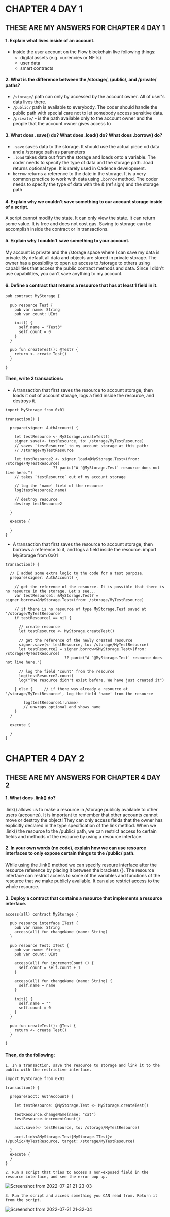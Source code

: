 # CHAPTER 4 DAY 1
## THESE ARE MY ANSWERS FOR CHAPTER 4 DAY 1

#### 1. Explain what lives inside of an account.
- Inside the user account on the Flow blockchain live following things: 
    - digital assets (e.g. currencies or NFTs)
    - user data
    - smart contracts

#### 2. What is the difference between the /storage/, /public/, and /private/ paths?

- ```/storage/``` path can only by accessed by the account owner. All of user's data lives there.
- ```/public/``` path is available to everybody. The coder should handle the public path with special care not to let somebody access sensitive data.
- ```/private/``` - is the path available only to the account owner and the people that the account owner gives access to

#### 3. What does .save() do? What does .load() do? What does .borrow() do?
- ```.save``` saves data to the storage. It should use the actual piece od data and a /storage path as parameters
- ```.load``` takes data out from the storage and loads onto a variable. The coder needs to specify the type of data and the storage path. .load returns optional type. It is rarely used in Cadence development.
- ```borrow``` returns a reference to the date in the storage. It is a very common practice to work with data using ```.borrow``` method. The coder needs to specify the type of data with the & (ref sign) and the storage path

#### 4. Explain why we couldn't save something to our account storage inside of a script.
A script cannot modify the state. It can only view the state. It can return some value. It is free and does not cost gas. Saving to storage can be accomplish inside the contract or in transactions.

#### 5. Explain why I couldn't save something to your account.
My account is private and the /storage space where I can save my data is private. By default all data and objects are stored in private storage. The owner has a possibility to open up access to /storage to others using capabilities that access the public contract methods and data. Since I didn't use capabilities, you can't save anything to my account.

#### 6. Define a contract that returns a resource that has at least 1 field in it.
```
pub contract MyStorage {

  pub resource Test {
    pub var name: String
    pub var count: UInt

    init() {
      self.name = "Test3"
      self.count = 0
    }
  }

  pub fun createTest(): @Test? {
    return <- create Test()
  }

}
```
#### Then, write 2 transactions:
- A transaction that first saves the resource to account storage, then loads it out of account storage, logs a field inside the resource, and destroys it.
```
import MyStorage from 0x01

transaction() {

  prepare(signer: AuthAccount) {

    let testResource <- MyStorage.createTest()
    signer.save(<- testResource, to: /storage/MyTestResource) 
    // saves `testResource` to my account storage at this path:
    // /storage/MyTestResource

    let testResource2 <- signer.load<@MyStorage.Test>(from: /storage/MyTestResource)
                     ?? panic("A `@MyStorage.Test` resource does not live here.")
    // takes `testResource` out of my account storage

    // log the 'name' field of the resource
    log(testResource2.name)

    // destroy resource
    destroy testResource2

  }

  execute {

  }
}

```

- A transaction that first saves the resource to account storage, then borrows a reference to it, and logs a field inside the resource.
import MyStorage from 0x01


```
transaction() {

  // I added some extra logic to the code for a test purpose.
  prepare(signer: AuthAccount) {

    // get the reference of the resource. It is possible that there is no resource in the storage. Let's see...
    var testResource1: &MyStorage.Test? = signer.borrow<&MyStorage.Test>(from: /storage/MyTestResource)
    
    // if there is no resource of type MyStorage.Test saved at '/storage/MyTestResource'
    if testResource1 == nil {

      // create resource
      let testResource <- MyStorage.createTest()

      // get the reference of the newly created resource
      signer.save(<- testResource, to: /storage/MyTestResource) 
      let testResource2 = signer.borrow<&MyStorage.Test>(from: /storage/MyTestResource)
                          ?? panic("A `@MyStorage.Test` resource does not live here.")

      // log the field 'count' from the resource
      log(testResource2.count)
      log("The resource didn't exist before. We have just created it")

    } else {     // if there was already a resource at '/storage/MyTestResource', log the field 'name' from the resource

        log(testResource1!.name)  
        // unwraps optional and shows name
    }
  }

  execute {

  }
}
```

# CHAPTER 4 DAY 2
## THESE ARE MY ANSWERS FOR CHAPTER 4 DAY 2

#### 1. What does .link() do?
.link() allows us to make a resource in /storage publicly available to other users (accounts). It is important to remember that other accounts cannot move or destroy the object! They can only access fields that the owner has explicitly declared in the type specification of the link method.
When we .link() the resource to the /public/ path, we can restrict access to certain fields and methods of the resource by using a resource interface.

#### 2. In your own words (no code), explain how we can use resource interfaces to only expose certain things to the /public/ path.
While using the .link() method we can specify resoure interface after the resource reference by placing it between the brackets {}. The resource interface can restrict access to some of the variables and functions of the resource that we make publicly available. It can also restrict access to the whole resource.

#### 3. Deploy a contract that contains a resource that implements a resource interface. 
```
access(all) contract MyStorage {

  pub resource interface ITest {
    pub var name: String
    access(all) fun changeName (name: String)
  }
  
  pub resource Test: ITest {
    pub var name: String
    pub var count: UInt

    access(all) fun incrementCount () {
      self.count = self.count + 1
    } 

    access(all) fun changeName (name: String) {
      self.name = name
    }

    init() {
      self.name = ""
      self.count = 0
    }
  }

  pub fun createTest(): @Test {
    return <- create Test()
  }

}
```
#### Then, do the following:
    1. In a transaction, save the resource to storage and link it to the public with the restrictive interface.
```
import MyStorage from 0x01

transaction() {

  prepare(acct: AuthAccount) {

    let testResource: @MyStorage.Test <- MyStorage.createTest()
    
    testResource.changeName(name: "cat")
    testResource.incrementCount()
    
    acct.save(<- testResource, to: /storage/MyTestResource) 

    acct.link<&MyStorage.Test{MyStorage.ITest}>(/public/MyTestResource, target: /storage/MyTestResource)   

  }
  execute {
  }
}
```
    2. Run a script that tries to access a non-exposed field in the resource interface, and see the error pop up.

 ![Screenshot from 2022-07-21 21-23-03](https://user-images.githubusercontent.com/109131706/180299752-e326fc21-018e-4b35-9dc5-4542d5dc7e33.png)

    3. Run the script and access something you CAN read from. Return it from the script.
 
 ![Screenshot from 2022-07-21 21-32-04](https://user-images.githubusercontent.com/109131706/180301395-fe25568f-2944-4ddc-bb16-c86db14983ec.png)

 
  

